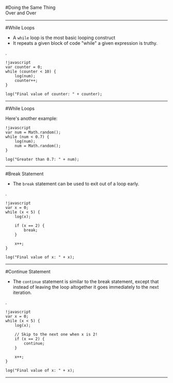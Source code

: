 #Doing the Same Thing<br />Over and Over

---
#While Loops
- A `while` loop is the most basic looping construct
- It repeats a given block of code "while" a given expression is truthy.

.

    !javascript
    var counter = 0;
    while (counter < 10) {
        log(num);
        counter++;
    }

    log("Final value of counter: " + counter);

---
#While Loops

Here's another example:

    !javascript
    var num = Math.random();
    while (num < 0.7) {
        log(num);
        num = Math.random();
    }

    log("Greater than 0.7: " + num);

---
#Break Statement
- The `break` statement can be used to exit out of a loop early.

.

    !javascript
    var x = 0;
    while (x < 5) {
        log(x);

        if (x == 2) {
            break;
        }

        x++;
    }

    log("Final value of x: " + x);

---
#Continue Statement
- The `continue` statement is similar to the break statement, except that instead of leaving the loop altogether it goes immediately to the next iteration.

.

    !javascript
    var x = 0;
    while (x < 5) {
        log(x);

        // Skip to the next one when x is 2!
        if (x == 2) {
            continue;
        }

        x++;
    }

    log("Final value of x: " + x);

---

